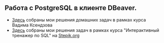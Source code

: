 ## Работа с PostgreSQL в клиенте DBeaver. ##
* [Здесь](https://github.com/00Julie00/SQL/tree/main/HW_for%20Ksendzov's%20course) собраны мои решения домашних задач в рамках курса Вадима Ксендзова 
* [Здесь](https://github.com/00Julie00/SQL/tree/main/Stepik) собраны мои решения задач в рамках курса "Интерактивный тренажер по SQL"  на [Stepik.org](https://stepik.org/course/63054/syllabus)
